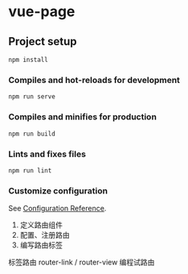 # vue-page

## Project setup
```
npm install
```

### Compiles and hot-reloads for development
```
npm run serve
```

### Compiles and minifies for production
```
npm run build
```

### Lints and fixes files
```
npm run lint
```

### Customize configuration
See [Configuration Reference](https://cli.vuejs.org/config/).


1. 定义路由组件
2. 配置、注册路由
3. 编写路由标签

标签路由    router-link / router-view
编程试路由  